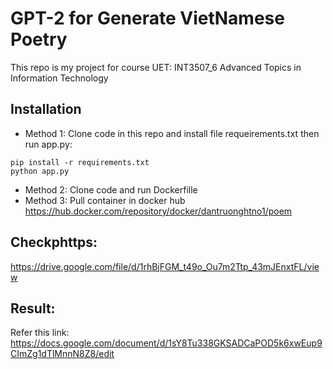 # GPT-2 for Generate VietNamese Poetry
This repo is my project for  course UET: INT3507_6 Advanced Topics in Information Technology
## Installation
* Method 1: Clone code in this repo and install file requeirements.txt then run app.py: 
```
pip install -r requirements.txt
python app.py 
```
* Method 2: Clone code and run Dockerfille
* Method 3: Pull container in docker hub https://hub.docker.com/repository/docker/dantruonghtno1/poem
## Checkphttps:
https://drive.google.com/file/d/1rhBjFGM_t49o_Ou7m2Ttp_43mJEnxtFL/view
## Result:
Refer this link: https://docs.google.com/document/d/1sY8Tu338GKSADCaPOD5k6xwEup9CImZg1dTlMnnN8Z8/edit

